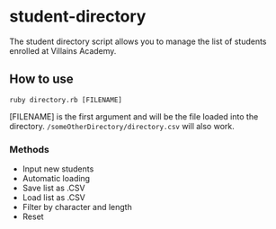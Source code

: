 # student-directory

The student directory script allows you to manage the list of students enrolled at Villains Academy.

## How to use ##

```shell
ruby directory.rb [FILENAME]
```

[FILENAME] is the first argument and will be the file loaded into the directory.
`/someOtherDirectory/directory.csv` will also work.

### Methods ###

- Input new students
- Automatic loading
- Save list as .CSV
- Load list as .CSV
- Filter by character and length
- Reset
